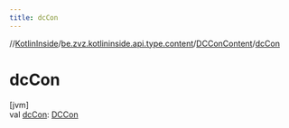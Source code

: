 ```yaml
---
title: dcCon
---
```

//[KotlinInside](../../../index.html)/[be.zvz.kotlininside.api.type.content](../index.html)/[DCConContent](index.html)/[dcCon](dc-con.html)



# dcCon



[jvm]\
val [dcCon](dc-con.html): [DCCon](../../be.zvz.kotlininside.api.type/-d-c-con/index.html)




